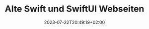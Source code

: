 ---
title: Alte Swift und SwiftUI Webseiten
date: 2023-07-22T20:49:19+02:00
draft: false

subtitle: 

weight: 20

category: residue
tags: [residue, old-swift]
---